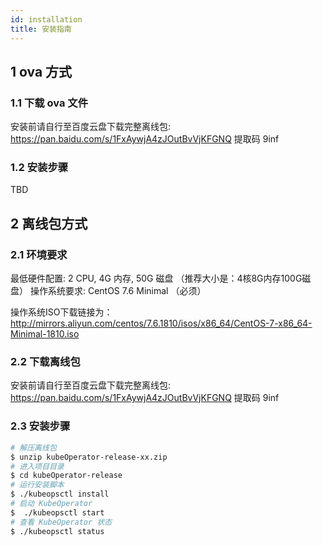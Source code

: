 ```yaml
---
id: installation
title: 安装指南
---
```


## 1 ova 方式

### 1.1 下载 ova 文件

安装前请自行至百度云盘下载完整离线包:  https://pan.baidu.com/s/1FxAywjA4zJOutBvVjKFGNQ 提取码 9inf 

### 1.2 安装步骤

TBD

## 2 离线包方式

### 2.1 环境要求

最低硬件配置: 2 CPU, 4G 内存, 50G 磁盘 （推荐大小是：4核8G内存100G磁盘）
操作系统要求: CentOS 7.6 Minimal （必须）

操作系统ISO下载链接为：http://mirrors.aliyun.com/centos/7.6.1810/isos/x86_64/CentOS-7-x86_64-Minimal-1810.iso

### 2.2 下载离线包

安装前请自行至百度云盘下载完整离线包:  https://pan.baidu.com/s/1FxAywjA4zJOutBvVjKFGNQ 提取码 9inf 

### 2.3 安装步骤

``` bash
# 解压离线包
$ unzip kubeOperator-release-xx.zip
# 进入项目目录
$ cd kubeOperator-release
# 运行安装脚本
$ ./kubeopsctl install
# 启动 KubeOperator
$  ./kubeopsctl start
# 查看 KubeOperator 状态
$ ./kubeopsctl status
```